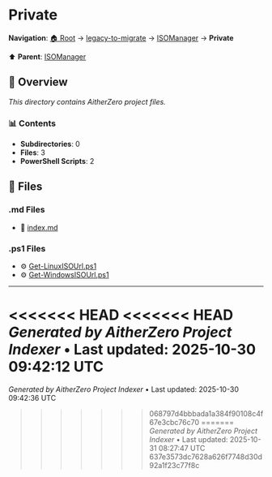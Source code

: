 # Private

**Navigation**: [🏠 Root](../../../index.md) → [legacy-to-migrate](../../index.md) → [ISOManager](../index.md) → **Private**

⬆️ **Parent**: [ISOManager](../index.md)

## 📖 Overview

*This directory contains AitherZero project files.*

### 📊 Contents

- **Subdirectories**: 0
- **Files**: 3
- **PowerShell Scripts**: 2

## 📄 Files

### .md Files

- 📝 [index.md](./index.md)

### .ps1 Files

- ⚙️ [Get-LinuxISOUrl.ps1](./Get-LinuxISOUrl.ps1)
- ⚙️ [Get-WindowsISOUrl.ps1](./Get-WindowsISOUrl.ps1)

---

<<<<<<< HEAD
<<<<<<< HEAD
*Generated by AitherZero Project Indexer* • Last updated: 2025-10-30 09:42:12 UTC
=======
*Generated by AitherZero Project Indexer* • Last updated: 2025-10-30 09:42:36 UTC
>>>>>>> 068797d4bbbada1a384f90108c4f67e3cbc76c70
=======
*Generated by AitherZero Project Indexer* • Last updated: 2025-10-31 08:27:47 UTC
>>>>>>> 637e3573dc7628a626f7748d30d92a1f23c77f8c

